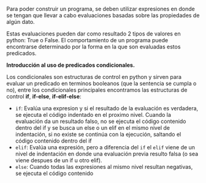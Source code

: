 Para poder construir un programa, se deben utilizar expresiones en donde se tengan que llevar a cabo evaluaciones basadas sobre las propiedades de algún dato.

Estas evaluaciones pueden dar como resultado 2 tipos de valores en python: True o False. El comportamiento de un programa puede encontrarse determinado por la forma en la que son evaluadas estos predicados.

**Introducción al uso de predicados condicionales.**

Los condicionales son estructuras de control en python y sirven para evaluar un predicado en terminos booleanos (que la sentencia se cumpla o no), entre los condicionales principales encontramos las estructuras de control **if**, **if-else**, **if-elif-else**:
          
  * `if`: Evalúa una expresion y si el resultado de la evaluación es verdadera, se ejecuta el código indentado en el proximo nivel. Cuando la evaluación da un resultado falso, no se ejecuta el código contenido dentro del if y se busca un else o un elif en el mismo nivel de indentación, si no existe se continúa con la ejecución, saltando el código contenido dentro del if
  * `elif`: Evalúa una expresión, pero a diferencia del `if` el `elif` viene de un nivel de indentación en donde una evaluación previa resulto falsa (o sea viene despues de un if u otro elif).
  * `else`: Cuando todas las expresiones al mismo nivel resultan negativas, se ejecuta el código contenido 

